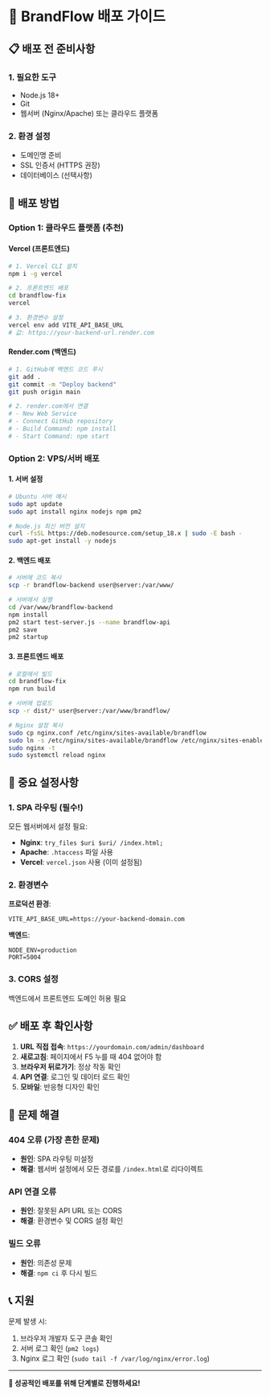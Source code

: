 # 🚀 BrandFlow 배포 가이드

## 📋 배포 전 준비사항

### 1. 필요한 도구
- Node.js 18+ 
- Git
- 웹서버 (Nginx/Apache) 또는 클라우드 플랫폼

### 2. 환경 설정
- 도메인명 준비
- SSL 인증서 (HTTPS 권장)
- 데이터베이스 (선택사항)

## 🎯 배포 방법

### Option 1: 클라우드 플랫폼 (추천)

#### Vercel (프론트엔드)
```bash
# 1. Vercel CLI 설치
npm i -g vercel

# 2. 프론트엔드 배포
cd brandflow-fix
vercel

# 3. 환경변수 설정
vercel env add VITE_API_BASE_URL
# 값: https://your-backend-url.render.com
```

#### Render.com (백엔드)
```bash
# 1. GitHub에 백엔드 코드 푸시
git add .
git commit -m "Deploy backend"
git push origin main

# 2. render.com에서 연결
# - New Web Service
# - Connect GitHub repository
# - Build Command: npm install
# - Start Command: npm start
```

### Option 2: VPS/서버 배포

#### 1. 서버 설정
```bash
# Ubuntu 서버 예시
sudo apt update
sudo apt install nginx nodejs npm pm2

# Node.js 최신 버전 설치
curl -fsSL https://deb.nodesource.com/setup_18.x | sudo -E bash -
sudo apt-get install -y nodejs
```

#### 2. 백엔드 배포
```bash
# 서버에 코드 복사
scp -r brandflow-backend user@server:/var/www/

# 서버에서 실행
cd /var/www/brandflow-backend
npm install
pm2 start test-server.js --name brandflow-api
pm2 save
pm2 startup
```

#### 3. 프론트엔드 배포
```bash
# 로컬에서 빌드
cd brandflow-fix
npm run build

# 서버에 업로드
scp -r dist/* user@server:/var/www/brandflow/

# Nginx 설정 복사
sudo cp nginx.conf /etc/nginx/sites-available/brandflow
sudo ln -s /etc/nginx/sites-available/brandflow /etc/nginx/sites-enabled/
sudo nginx -t
sudo systemctl reload nginx
```

## 🔧 중요 설정사항

### 1. SPA 라우팅 (필수!)
모든 웹서버에서 설정 필요:
- **Nginx**: `try_files $uri $uri/ /index.html;`
- **Apache**: `.htaccess` 파일 사용
- **Vercel**: `vercel.json` 사용 (이미 설정됨)

### 2. 환경변수
**프로덕션 환경**:
```env
VITE_API_BASE_URL=https://your-backend-domain.com
```

**백엔드**:
```env
NODE_ENV=production
PORT=5004
```

### 3. CORS 설정
백엔드에서 프론트엔드 도메인 허용 필요

## ✅ 배포 후 확인사항

1. **URL 직접 접속**: `https://yourdomain.com/admin/dashboard`
2. **새로고침**: 페이지에서 F5 누를 때 404 없어야 함
3. **브라우저 뒤로가기**: 정상 작동 확인
4. **API 연결**: 로그인 및 데이터 로드 확인
5. **모바일**: 반응형 디자인 확인

## 🚨 문제 해결

### 404 오류 (가장 흔한 문제)
- **원인**: SPA 라우팅 미설정
- **해결**: 웹서버 설정에서 모든 경로를 `/index.html`로 리다이렉트

### API 연결 오류
- **원인**: 잘못된 API URL 또는 CORS
- **해결**: 환경변수 및 CORS 설정 확인

### 빌드 오류
- **원인**: 의존성 문제
- **해결**: `npm ci` 후 다시 빌드

## 📞 지원

문제 발생 시:
1. 브라우저 개발자 도구 콘솔 확인
2. 서버 로그 확인 (`pm2 logs`)
3. Nginx 로그 확인 (`sudo tail -f /var/log/nginx/error.log`)

---
**🎉 성공적인 배포를 위해 단계별로 진행하세요!**
